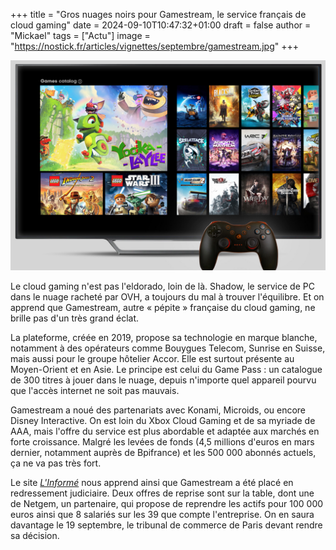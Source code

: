 +++
title = "Gros nuages noirs pour Gamestream, le service français de cloud gaming"
date = 2024-09-10T10:47:32+01:00
draft = false
author = "Mickael"
tags = ["Actu"]
image = "https://nostick.fr/articles/vignettes/septembre/gamestream.jpg"
+++

![Gamestream](gamestream.jpg "")

Le cloud gaming n'est pas l'eldorado, loin de là. Shadow, le service de PC dans le nuage racheté par OVH, a toujours du mal à trouver l'équilibre. Et on apprend que Gamestream, autre « pépite » française du cloud gaming, ne brille pas d'un très grand éclat.

La plateforme, créée en 2019, propose sa technologie en marque blanche, notamment à des opérateurs comme Bouygues Telecom, Sunrise en Suisse, mais aussi pour le groupe hôtelier Accor. Elle est surtout présente au Moyen-Orient et en Asie. Le principe est celui du Game Pass : un catalogue de 300 titres à jouer dans le nuage, depuis n'importe quel appareil pourvu que l'accès internet ne soit pas mauvais.

Gamestream a noué des partenariats avec Konami, Microids, ou encore Disney Interactive. On est loin du Xbox Cloud Gaming et de sa myriade de AAA, mais l'offre du service est plus abordable et adaptée aux marchés en forte croissance. Malgré les levées de fonds (4,5 millions d'euros en mars dernier, notamment auprès de Bpifrance) et les 500 000 abonnés actuels, ça ne va pas très fort.

Le site *[L'Informé](https://www.linforme.com/tech-telecom/article/gamestream-le-netflix-francais-du-jeu-video-en-redressement-judiciaire_2012.html)* nous apprend ainsi que Gamestream a été placé en redressement judiciaire. Deux offres de reprise sont sur la table, dont une de Netgem, un partenaire, qui propose de reprendre les actifs pour 100 000 euros ainsi que 8 salariés sur les 39 que compte l'entreprise. On en saura davantage le 19 septembre, le tribunal de commerce de Paris devant rendre sa décision.